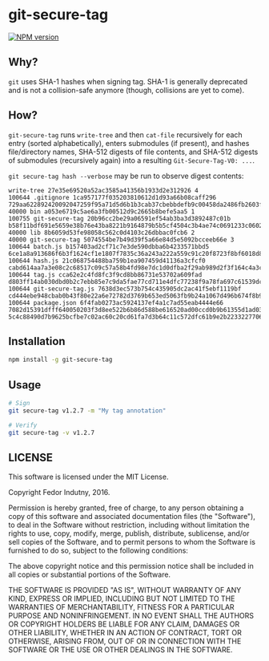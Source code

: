 # git-secure-tag
[![NPM version](https://badge.fury.io/js/git-secure-tag.svg)](http://badge.fury.io/js/git-secure-tag)

## Why?

`git` uses SHA-1 hashes when signing tag. SHA-1 is generally deprecated and is
not a collision-safe anymore (though, collisions are yet to come).

## How?

`git-secure-tag` runs `write-tree` and then `cat-file` recursively for each
entry (sorted alphabetically), enters submodules (if present), and hashes
file/directory names, SHA-512 digests of file contents, and SHA-512 digests of
submodules (recursively again) into a resulting `Git-Secure-Tag-V0: ...`.

`git secure-tag hash --verbose` may be run to observe digest contents:

```
write-tree 27e35e69520a52ac3585a41356b1933d2e312926 4
100644 .gitignore 1ca957177f035203810612d1d93a66b08caff296 729aa622892420092047259f95a71d5d6b1b3cab37cbebbdefb9c00458da2486fb2603faff8809faedf610e6f07f69850b1bd50067b68ce1dfdf8c5eda17180b
40000 bin a053e6719c5ae6a3fb00512d9c2665b8befe5aa5 1
100755 git-secure-tag 20b96cc2be29a06591ef54ab3ba3d3892487c01b b58f11bdf691e5659e38b76e43ba8221b9164879b5b5cf4504c3b4ae74c0691233c0602ab7064c53209b0aab7c7ae0309fb51229224fde3256556d6d381edba7
40000 lib 8b6059d53fe98058c562c0d4103c26dbbac0fcb6 2
40000 git-secure-tag 5074554be7b49d39f5a66e84d5e5092bcceeb66e 3
100644 batch.js b157403ad2cf71c7e3de590dbba6b4233571bbd5 6ce1a8a913686f6b3f1624cf1e1807f7835c36a243a222a559c91c20f8723f8bf6018d83906f01c48148d1ddebb5df869fc6c41d3a6d27bc8580146449fa4d26
100644 hash.js 21c068754488ba759b1ea907459d41136a3cfcf0 cabd614aa7a3e08c2c68517c09c57a58b4fd98e7dc1d0dfba2f29ab989d2f3f164c4a3c1bcedb14860978c1e37479017433d3166275dc08830ad37e3e219840d
100644 tag.js cca62e2c4fd8fc3f9cd8bb86731e53702a609fad d803ff14ab030dbd0b2c7ebb85e7c9da5fae77cd711e4dfc77238f9a78fa697c61539dc90b18647e0559fb14d071729c7a31aecbb149be4592c2a5ab2593b661
100644 git-secure-tag.js 7638d3ec573b754c435905dc2ac41f5ebf1119bf cd444ebe948cbab0b43f80e22a6e72782d3769b653ed5063fb9b24a1067d496b674f8b938ed0164be0474ecb3334e5e770121e45e6d51e018988076712c29714
100644 package.json 6f4fab0273ac5924137ef4a1c7ad55eab4444e66 7082d15391dfff640050203f3d8ee522b6b86d588be616520ad00ccd0b9b61355d1ad03f09cec0b915789699c96f62ff00c6fe5315af50c52706449b571f73ae
5c4c88490d7b9625bcfbe7c02ac60c20cd61fa7d3b64c11c572dfc61b9e2b22332277065a4b6c8d9e5785e9e53f6fa1c2d20d5b1577eb518b84a0df3a61ff2e3
```

## Installation

```bash
npm install -g git-secure-tag
```

## Usage

```bash
# Sign
git secure-tag v1.2.7 -m "My tag annotation"

# Verify
git secure-tag -v v1.2.7
```

## LICENSE

This software is licensed under the MIT License.

Copyright Fedor Indutny, 2016.

Permission is hereby granted, free of charge, to any person obtaining a
copy of this software and associated documentation files (the
"Software"), to deal in the Software without restriction, including
without limitation the rights to use, copy, modify, merge, publish,
distribute, sublicense, and/or sell copies of the Software, and to permit
persons to whom the Software is furnished to do so, subject to the
following conditions:

The above copyright notice and this permission notice shall be included
in all copies or substantial portions of the Software.

THE SOFTWARE IS PROVIDED "AS IS", WITHOUT WARRANTY OF ANY KIND, EXPRESS
OR IMPLIED, INCLUDING BUT NOT LIMITED TO THE WARRANTIES OF
MERCHANTABILITY, FITNESS FOR A PARTICULAR PURPOSE AND NONINFRINGEMENT. IN
NO EVENT SHALL THE AUTHORS OR COPYRIGHT HOLDERS BE LIABLE FOR ANY CLAIM,
DAMAGES OR OTHER LIABILITY, WHETHER IN AN ACTION OF CONTRACT, TORT OR
OTHERWISE, ARISING FROM, OUT OF OR IN CONNECTION WITH THE SOFTWARE OR THE
USE OR OTHER DEALINGS IN THE SOFTWARE.
